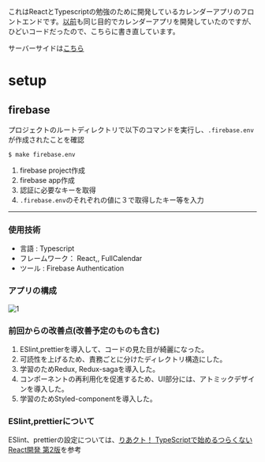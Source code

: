 これはReactとTypescriptの勉強のために開発しているカレンダーアプリのフロントエンドです。[以前](https://github.com/f-masanori/calendar_react)も同じ目的でカレンダーアプリを開発していたのですが、ひどいコードだったので、こちらに書き直しています。

サーバーサイドは[こちら](https://github.com/f-masanori/calendar_app)

# setup
## firebase

プロジェクトのルートディレクトリで以下のコマンドを実行し、`.firebase.env`が作成されたことを確認
```
$ make firebase.env
```

1. firebase project作成
2. firebase app作成
3. 認証に必要なキーを取得
4. `.firebase.env`のそれぞれの値に３で取得したキー等を入力


_____________
### 使用技術

- 言語 : Typescript
- フレームワーク： React,, FullCalendar
- ツール : Firebase Authentication



### アプリの構成

![1](https://user-images.githubusercontent.com/46617611/81526213-f77e1e00-9391-11ea-9bc6-b7d18c416456.png)



### 前回からの改善点(改善予定のものも含む)

1. ESlint,prettierを導入して、コードの見た目が綺麗になった。
2. 可読性を上げるため、責務ごとに分けたディレクトリ構造にした。
3. 学習のためRedux, Redux-sagaを導入した。
4. コンポーネントの再利用化を促進するため、UI部分には、アトミックデザインを導入した。
5. 学習のためStyled-componentを導入した。



### ESlint,prettierについて

ESlint、prettierの設定については、[りあクト！ TypeScriptで始めるつらくないReact開発 第2版](https://booth.pm/ja/items/1312652)を参考



